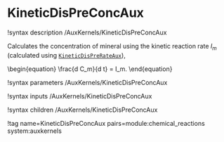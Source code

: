 # KineticDisPreConcAux

!syntax description /AuxKernels/KineticDisPreConcAux

Calculates the concentration of mineral using the kinetic reaction rate $I_m$ (calculated using
[`KineticDisPreRateAux`](/KineticDisPreRateAux.md)),

\begin{equation}
\frac{d C_m}{d t} = I_m.
\end{equation}

!syntax parameters /AuxKernels/KineticDisPreConcAux

!syntax inputs /AuxKernels/KineticDisPreConcAux

!syntax children /AuxKernels/KineticDisPreConcAux

!tag name=KineticDisPreConcAux pairs=module:chemical_reactions system:auxkernels
